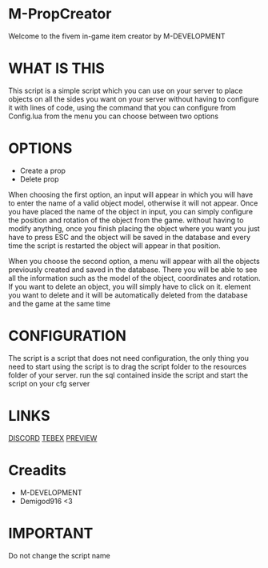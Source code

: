 # M-PropCreator
Welcome to the fivem in-game item creator by M-DEVELOPMENT

# WHAT IS THIS

This script is a simple script which you can use on your server to place objects on all the sides you want on your server without having to configure it with lines of code, using the command that you can configure from Config.lua from the menu you can choose between two options

# OPTIONS
- Create a prop
- Delete prop

When choosing the first option, an input will appear in which you will have to enter the name of a valid object model, otherwise it will not appear. Once you have placed the name of the object in input, you can simply configure the position and rotation of the object from the game. without having to modify anything, once you finish placing the object where you want you just have to press ESC and the object will be saved in the database and every time the script is restarted the object will appear in that position.

When you choose the second option, a menu will appear with all the objects previously created and saved in the database. There you will be able to see all the information such as the model of the object, coordinates and rotation. If you want to delete an object, you will simply have to click on it. element you want to delete and it will be automatically deleted from the database and the game at the same time


# CONFIGURATION

The script is a script that does not need configuration, the only thing you need to start using the script is to drag the script folder to the resources folder of your server. run the sql contained inside the script and start the script on your cfg server

# LINKS

[DISCORD](https://discord.gg/R6Z5DdeBzw)
[TEBEX](https://m-development-webstore.tebex.io/)
[PREVIEW](https://www.youtube.com/watch?v=cp0WV6HjWC0)

# Creadits

- M-DEVELOPMENT 
- Demigod916 <3

# IMPORTANT

Do not change the script name
